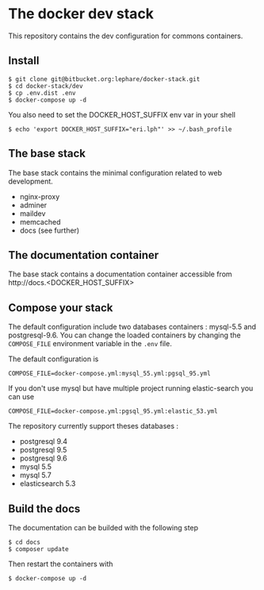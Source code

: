 # The docker dev stack

This repository contains the dev configuration for commons containers.

## Install

	$ git clone git@bitbucket.org:lephare/docker-stack.git
	$ cd docker-stack/dev
	$ cp .env.dist .env
	$ docker-compose up -d

You also need to set the DOCKER_HOST_SUFFIX env var in your shell

    $ echo 'export DOCKER_HOST_SUFFIX="eri.lph"' >> ~/.bash_profile

## The base stack

The base stack contains the minimal configuration related to web development.

 - nginx-proxy
 - adminer
 - maildev
 - memcached
 - docs (see further)

## The documentation container

The base stack contains a documentation container accessible from http://docs.<DOCKER_HOST_SUFFIX>

## Compose your stack

The default configuration include two databases containers : mysql-5.5 and postgresql-9.6. You can change the loaded containers by changing the `COMPOSE_FILE` environment variable in the `.env` file.

The default configuration is

	COMPOSE_FILE=docker-compose.yml:mysql_55.yml:pgsql_95.yml

If you don't use mysql but have multiple project running elastic-search you can use

	COMPOSE_FILE=docker-compose.yml:pgsql_95.yml:elastic_53.yml

The repository currently support theses databases :

 - postgresql 9.4
 - postgresql 9.5
 - postgresql 9.6
 - mysql 5.5
 - mysql 5.7
 - elasticsearch 5.3

## Build the docs

The documentation can be builded with the following step

	$ cd docs
	$ composer update

Then restart the containers with

	$ docker-compose up -d
